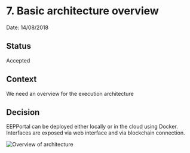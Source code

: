 # 7. Basic architecture overview

Date: 14/08/2018

## Status

Accepted

## Context

We need an overview for the execution architecture

## Decision

EEPPortal can be deployed either locally or in the cloud using Docker. Interfaces are exposed via web interface and via blockchain connection.

![Overview of architecture](./0007-execution-architecture-overview.png)
